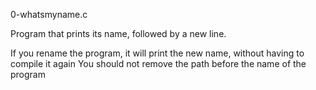 0-whatsmyname.c

Program that prints its name, followed by a new line.

If you rename the program, it will print the new name, without having to compile it again
You should not remove the path before the name of the program
